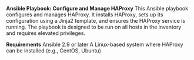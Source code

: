 **Ansible Playbook: Configure and Manage HAProxy**
This Ansible playbook configures and manages HAProxy. It installs HAProxy, sets up its configuration using a Jinja2 template, and ensures the HAProxy service is running. The playbook is designed to be run on all hosts in the inventory and requires elevated privileges.

**Requirements**
Ansible 2.9 or later
A Linux-based system where HAProxy can be installed (e.g., CentOS, Ubuntu)
